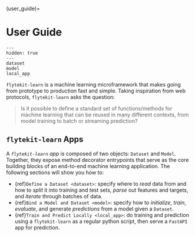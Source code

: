 (user_guide)=

# User Guide

```{toctree}
---
hidden: true
---
dataset
model
local_app
```

`flytekit-learn` is a machine learning microframework that makes going from prototype to production fast
and simple. Taking inspiration from web protocols, `flytekit-learn` asks the question:

> Is it possible to define a standard set of functions/methods for machine learning that can be
> reused in many different contexts, from model training to batch or streaming prediction?

## `flytekit-learn` Apps

A *`flytekit-learn` app* is composed of two objects: `Dataset` and `Model`. Together,
they expose method decorator entrypoints that serve as the core building blocks of an end-to-end
machine learning application. The following sections will show you how to:

- {ref}`Define a Dataset <dataset>`: specify where to *read* data from and how to *split* it into training and test
  sets, *parse* out features and targets, and *iterate* through batches of data.
- {ref}`Bind a Model and Dataset <model>`: specify how to *initialize*, *train*, *evaluate*, and generate
  *predictions* from a model given a `Dataset`.
- {ref}`Train and Predict Locally <local_app>`: do training and prediction using a `flytekit-learn` as a regular
  python script, then serve a `FastAPI` app for prediction.
